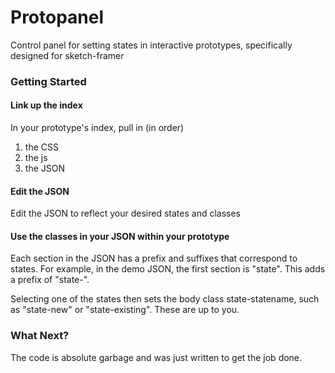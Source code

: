 # Protopanel

Control panel for setting states in interactive prototypes, specifically designed for sketch-framer

### Getting Started

#### Link up the index

In your prototype's index, pull in (in order)

1. the CSS
2. the js
3. the JSON

#### Edit the JSON

Edit the JSON to reflect your desired states and classes

#### Use the classes in your JSON within your prototype

Each section in the JSON has a prefix and suffixes that correspond to states. For example, in the demo JSON, the first section is "state". This adds a prefix of "state-".

Selecting one of the states then sets the body class state-statename, such as "state-new" or "state-existing". These are up to you.

### What Next?

The code is absolute garbage and was just written to get the job done.
